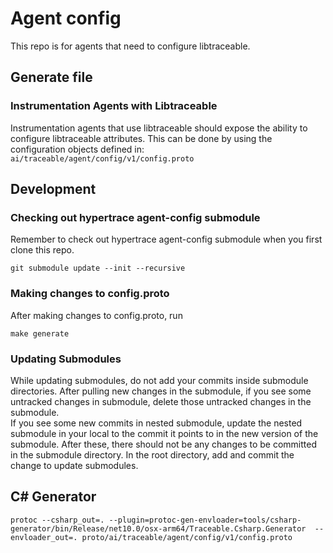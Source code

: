 # Agent config
This repo is for agents that need to configure libtraceable.

## Generate file

### Instrumentation Agents with Libtraceable
Instrumentation agents that use libtraceable should expose the ability to configure libtraceable attributes.
This can be done by using the configuration objects defined in: `ai/traceable/agent/config/v1/config.proto`

## Development

### Checking out hypertrace agent-config submodule
Remember to check out hypertrace agent-config submodule when you first clone this repo.
```
git submodule update --init --recursive
```

### Making changes to config.proto
After making changes to config.proto, run
```
make generate
```

### Updating Submodules

While updating submodules, do not add your commits inside submodule directories.
After pulling new changes in the submodule,
if you see some untracked changes in submodule, delete those untracked changes in the submodule.  
If you see some new commits in nested submodule, update the nested submodule in your local to the commit it points to in the new version of the submodule.
After these, there should not be any changes to be committed in the submodule directory.
In the root directory, add and commit the change to update submodules.

## C# Generator

```shell
protoc --csharp_out=. --plugin=protoc-gen-envloader=tools/csharp-generator/bin/Release/net10.0/osx-arm64/Traceable.Csharp.Generator  --envloader_out=. proto/ai/traceable/agent/config/v1/config.proto
```